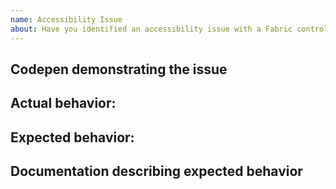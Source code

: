 ```yaml
---
name: Accessibility Issue
about: Have you identified an accessibility issue with a Fabric control?
---
```


<!-- 
Before submitting an accessibility issue please ensure the following:

1. This issue is caused by a Fabric control
2. You can reproduce this bug in a CodePen
3. There is documentation or best practice that supports your requested change in behavior

Do not link to, screenshot or reference a Microsoft product in this description

Issues that do not meet these guidelines will be closed.
-->

## Codepen demonstrating the issue
<!-- aka.ms/fabricpen --> 

## Actual behavior:

## Expected behavior:

## Documentation describing expected behavior

